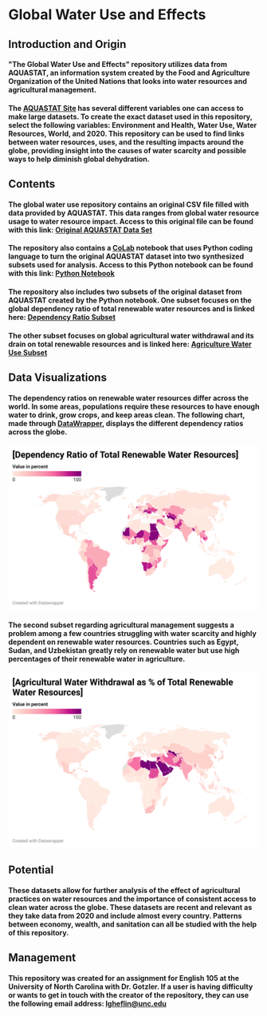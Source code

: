 # **Global Water Use and Effects**
## **Introduction and Origin**
#### "The Global Water Use and Effects" repository utilizes data from AQUASTAT, an information system created by the Food and Agriculture Organization of the United Nations that looks into water resources and agricultural management. 
#### The [AQUASTAT Site](https://data.apps.fao.org/aquastat/?lang=en) has several different variables one can access to make large datasets. To create the exact dataset used in this repository, select the following variables: Environment and Health, Water Use, Water Resources, World, and 2020. This repository can be used to find links between water resources, uses, and the resulting impacts around the globe, providing insight into the causes of water scarcity and possible ways to help diminish global dehydration.
## **Contents**
#### The global water use repository contains an original CSV file filled with data provided by AQUASTAT. This data ranges from global water resource usage to water resource impact. Access to this original file can be found with this link: [Original AQUASTAT Data Set](Datasets/AquastatOriginalData.csv)
#### The repository also contains a [CoLab](https://colab.google/) notebook that uses Python coding language to turn the original AQUASTAT dataset into two synthesized subsets used for analysis. Access to this Python notebook can be found with this link: [Python Notebook](PythonNotebook.ipynb)
#### The repository also includes two subsets of the original dataset from AQUASTAT created by the Python notebook. One subset focuses on the global dependency ratio of total renewable water resources and is linked here: [Dependency Ratio Subset](Datasets/dependencyratio.csv) 
#### The other subset focuses on global agricultural water withdrawal and its drain on total renewable resources and is linked here: [Agriculture Water Use Subset](Datasets/agriculturalwater.csv)
## **Data Visualizations**
#### The dependency ratios on renewable water resources differ across the world. In some areas, populations require these resources to have enough water to drink, grow crops, and keep areas clean. The following chart, made through [DataWrapper](https://app.datawrapper.de/select/map), displays the different dependency ratios across the globe. 
#### ![alt-text](Visualizations/DependencyRatioGraph.png)
#### The second subset regarding agricultural management suggests a problem among a few countries struggling with water scarcity and highly dependent on renewable water resources. Countries such as Egypt, Sudan, and Uzbekistan greatly rely on renewable water but use high percentages of their renewable water in agriculture.
#### ![alt-text](Visualizations/AgriculturalWithdrawalGraph.png)
## **Potential**
#### These datasets allow for further analysis of the effect of agricultural practices on water resources and the importance of consistent access to clean water across the globe. These datasets are recent and relevant as they take data from 2020 and include almost every country. Patterns between economy, wealth, and sanitation can all be studied with the help of this repository.
## **Management**
#### This repository was created for an assignment for English 105 at the University of North Carolina with Dr. Gotzler. If a user is having difficulty or wants to get in touch with the creator of the repository, they can use the following email address: lgheflin@unc.edu
